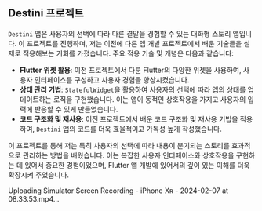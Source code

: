 ## Destini 프로젝트

`Destini` 앱은 사용자의 선택에 따라 다른 결말을 경험할 수 있는 대화형 스토리 앱입니다. 이 프로젝트를 진행하며, 저는 이전에 다른 앱 개발 프로젝트에서 배운 기술들을 실제로 적용해보는 기회를 가졌습니다. 주요 적용 기술 및 개념은 다음과 같습니다:

- **Flutter 위젯 활용**: 이전 프로젝트에서 다룬 Flutter의 다양한 위젯을 사용하여, 사용자 인터페이스를 구성하고 사용자 경험을 향상시켰습니다.
- **상태 관리 기법**: `StatefulWidget`을 활용하여 사용자의 선택에 따라 앱의 상태를 업데이트하는 로직을 구현했습니다. 이는 앱이 동적인 상호작용을 가지고 사용자의 입력에 반응할 수 있게 만들었습니다.
- **코드 구조화 및 재사용**: 이전 프로젝트에서 배운 코드 구조화 및 재사용 기법을 적용하여, `Destini` 앱의 코드를 더욱 효율적이고 가독성 높게 작성했습니다.

이 프로젝트를 통해 저는 특히 사용자의 선택에 따라 내용이 분기되는 스토리를 효과적으로 관리하는 방법을 배웠습니다. 이는 복잡한 사용자 인터페이스와 상호작용을 구현하는 데 있어서 중요한 경험이었으며, Flutter 앱 개발에 있어서의 깊이 있는 이해를 더욱 확장시켜 주었습니다.




Uploading Simulator Screen Recording - iPhone Xʀ - 2024-02-07 at 08.33.53.mp4…

